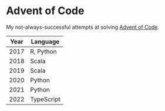 # Advent of Code

My not-always-successful attempts at solving [Advent of Code](https://adventofcode.com/).

| Year | Language  |
|------|-----------|
| 2017 | R, Python |
| 2018 | Scala     |
| 2019 | Scala     |
| 2020 | Python    |
| 2021 | Python    |
| 2022 | TypeScript|
